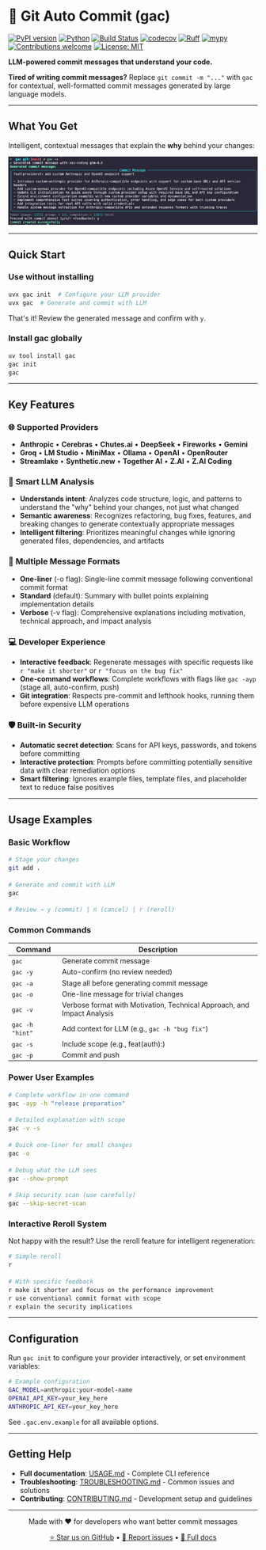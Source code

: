 <!-- markdownlint-disable MD013 -->

# 🚀 Git Auto Commit (gac)

[![PyPI version](https://img.shields.io/pypi/v/gac.svg)](https://pypi.org/project/gac/)
[![Python](https://img.shields.io/badge/python-3.10%20|%203.11%20|%203.12%20|%203.13%20|%203.14-blue.svg)](https://www.python.org/downloads/)
[![Build Status](https://github.com/cellwebb/gac/actions/workflows/ci.yml/badge.svg)](https://github.com/cellwebb/gac/actions)
[![codecov](https://codecov.io/gh/cellwebb/gac/branch/main/graph/badge.svg)](https://app.codecov.io/gh/cellwebb/gac)
[![Ruff](https://img.shields.io/endpoint?url=https://raw.githubusercontent.com/astral-sh/ruff/main/assets/badge/v2.json)](https://github.com/astral-sh/ruff)
[![mypy](https://img.shields.io/badge/mypy-checked-blue.svg)](https://mypy-lang.org/)
[![Contributions welcome](https://img.shields.io/badge/contributions-welcome-brightgreen.svg)](docs/CONTRIBUTING.md)
[![License: MIT](https://img.shields.io/badge/License-MIT-yellow.svg)](LICENSE)

**LLM-powered commit messages that understand your code.**

**Tired of writing commit messages?** Replace `git commit -m "..."` with `gac` for contextual, well-formatted commit messages generated by large language models.

---

## What You Get

Intelligent, contextual messages that explain the **why** behind your changes:

![GAC generating a contextual commit message](assets/gac-simple-usage.png)

---

## Quick Start

### Use without installing

```bash
uvx gac init  # Configure your LLM provider
uvx gac  # Generate and commit with LLM
```

That's it! Review the generated message and confirm with `y`.

### Install gac globally

```bash
uv tool install gac
gac init
gac
```

---

## Key Features

### 🌐 **Supported Providers**

- **Anthropic** • **Cerebras** • **Chutes.ai** • **DeepSeek** • **Fireworks** • **Gemini**
- **Groq** • **LM Studio** • **MiniMax** • **Ollama** • **OpenAI** • **OpenRouter**
- **Streamlake** • **Synthetic.new** • **Together AI** • **Z.AI** • **Z.AI Coding**

### 🧠 **Smart LLM Analysis**

- **Understands intent**: Analyzes code structure, logic, and patterns to understand the "why" behind your changes, not just what changed
- **Semantic awareness**: Recognizes refactoring, bug fixes, features, and breaking changes to generate contextually appropriate messages
- **Intelligent filtering**: Prioritizes meaningful changes while ignoring generated files, dependencies, and artifacts

### 📝 **Multiple Message Formats**

- **One-liner** (-o flag): Single-line commit message following conventional commit format
- **Standard** (default): Summary with bullet points explaining implementation details
- **Verbose** (-v flag): Comprehensive explanations including motivation, technical approach, and impact analysis

### 💻 **Developer Experience**

- **Interactive feedback**: Regenerate messages with specific requests like `r "make it shorter"` or `r "focus on the bug fix"`
- **One-command workflows**: Complete workflows with flags like `gac -ayp` (stage all, auto-confirm, push)
- **Git integration**: Respects pre-commit and lefthook hooks, running them before expensive LLM operations

### 🛡️ **Built-in Security**

- **Automatic secret detection**: Scans for API keys, passwords, and tokens before committing
- **Interactive protection**: Prompts before committing potentially sensitive data with clear remediation options
- **Smart filtering**: Ignores example files, template files, and placeholder text to reduce false positives

---

## Usage Examples

### Basic Workflow

```bash
# Stage your changes
git add .

# Generate and commit with LLM
gac

# Review → y (commit) | n (cancel) | r (reroll)
```

### Common Commands

| Command         | Description                                                             |
| --------------- | ----------------------------------------------------------------------- |
| `gac`           | Generate commit message                                                 |
| `gac -y`        | Auto-confirm (no review needed)                                         |
| `gac -a`        | Stage all before generating commit message                              |
| `gac -o`        | One-line message for trivial changes                                    |
| `gac -v`        | Verbose format with Motivation, Technical Approach, and Impact Analysis |
| `gac -h "hint"` | Add context for LLM (e.g., `gac -h "bug fix"`)                          |
| `gac -s`        | Include scope (e.g., feat(auth):)                                       |
| `gac -p`        | Commit and push                                                         |

### Power User Examples

```bash
# Complete workflow in one command
gac -ayp -h "release preparation"

# Detailed explanation with scope
gac -v -s

# Quick one-liner for small changes
gac -o

# Debug what the LLM sees
gac --show-prompt

# Skip security scan (use carefully)
gac --skip-secret-scan
```

### Interactive Reroll System

Not happy with the result? Use the reroll feature for intelligent regeneration:

```bash
# Simple reroll
r

# With specific feedback
r make it shorter and focus on the performance improvement
r use conventional commit format with scope
r explain the security implications
```

---

## Configuration

Run `gac init` to configure your provider interactively, or set environment variables:

```bash
# Example configuration
GAC_MODEL=anthropic:your-model-name
OPENAI_API_KEY=your_key_here
ANTHROPIC_API_KEY=your_key_here
```

See `.gac.env.example` for all available options.

---

## Getting Help

- **Full documentation**: [USAGE.md](USAGE.md) - Complete CLI reference
- **Troubleshooting**: [TROUBLESHOOTING.md](docs/TROUBLESHOOTING.md) - Common issues and solutions
- **Contributing**: [CONTRIBUTING.md](docs/CONTRIBUTING.md) - Development setup and guidelines

---

<!-- markdownlint-disable MD033 MD036 -->

<div align="center">

Made with ❤️ for developers who want better commit messages

[⭐ Star us on GitHub](https://github.com/cellwebb/gac) • [🐛 Report issues](https://github.com/cellwebb/gac/issues) • [📖 Full docs](USAGE.md)

</div>

<!-- markdownlint-enable MD033 MD036 -->
